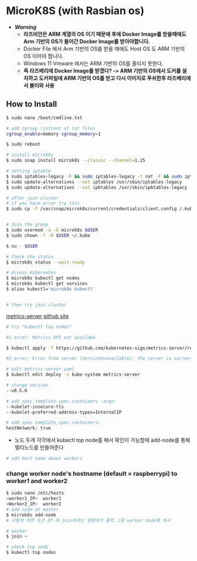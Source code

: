 
MicroK8S (with Rasbian os)
==========
- ***Warning***
  - **라즈비안은 ARM 계열의 OS 이기 때문에 후에 Docker Image를 받을때에도 Arm 기반의 OS가 들어간 Docker Image를 받아야합니다.**
  - Docker File 에서 Arm 기반의 OS를 받을 때에도 Host OS 도 ARM 기반의 OS 이어야 합니다.
  - Windows 11 Vmware 에서는 ARM 기반의 OS를 올리지 못한다.
  - **즉 라즈베리에 Docker Image를 받겠다? -> ARM 기반의 OS에서 도커를 설치하고 도커파일에 ARM 기반의 OS를 받고 다시 이미지로 푸쉬한후 라즈베리에서 불러와 사용**
## How to Install 
```bash
$ sudo nano /boot/cmdline.txt

# add cgroup (infront of txt file)
cgroup_enable=memory cgroup_memory=1

$ sudo reboot

# install microk8s
$ sudo snap install microk8s --classic --channel=1.25

# setting iptable
$ sudo iptables-legacy -F && sudo iptables-legacy -t nat -F && sudo iptables-legacy -t mangle -F &&  sudo iptables-legacy -X
$ sudo update-alternatives --set iptables /usr/sbin/iptables-legacy
$ sudo update-alternatives --set ip6tables /usr/sbin/ip6tables-legacy

# after join cluster
# if you have error try this
$ sudo cp -f /var/snap/microk8s/current/credentials/client.config /.kube/


# Join the group
$ sudo usermod -a -G microk8s $USER
$ sudo chown -f -R $USER ~/.kube

$ su - $USER

# Check the status
$ microk8s status --wait-ready

# Access Kubernetes
$ microk8s kubectl get nodes
$ microk8s kubectl get services
$ alias kubectl='microk8s kubectl'


# then try join cluster
```


[metrics-server github site](https://github.com/kubernetes-sigs/metrics-server)
```bash
# try "kubectl top nodes"

#1 error: Metrics API not availabe

$ kubectl apply -f https://github.com/kubernetes-sigs/metrics-server/releases/latest/download/high-availability-1.21+.yaml

#2 error: Error from server (ServiceUnavailable): the server is currently unable to handle the request (get nodes.metrics.k8s.io)

# edit metrics-server.yaml
$ kubectl edit deploy -n kube-system metrics-server

# change version
--v0.5.0

# add spec.template.spec.containers -args:
--kubelet-insecure-tls
--kubelet-preferred-address-types=InternalIP

# add spec.template.spec.containers:
hostNetwork: true
```

* 노드 두개 각각에서 kubectl top node를 해서 확인이 가능할때 add-node를 통해 멀티노드를 만들어준다

```bash
# add host name about workers
```
### **change worker node's hostname (default = raspberrypi) to worker1 and worker2**
```bash
$ sudo nano /etc/hosts
<worker1_IP>  worker1
<Worker2_IP>  worker2
# add node at master
$ microk8s add-node
# 이렇게 하면 토큰 IP 며 join하라는 명령어가 출력 그걸 worker node에 복사

# worker
$ join ~

# check top node
$ kubectl top nodes
```
